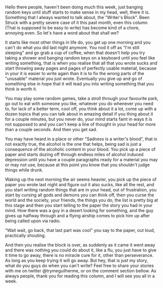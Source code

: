Hello there people, haven't been doing much this week, just banging random keys until stuff starts to make sense in my head, well, there it is. Something that I always wanted to talk about, the "Writer's Block". Been Struck with a pretty severe case of it this past month, even this column (That is supposed to be easy to write) has become kind of a chore, annoying even. So let's have a word about that shall we?

It starts like most other things in life do, you get up one morning and you can't do what you did last night anymore. You nod it off as "I'm still sleeping" and go grab a cup of coffee, when that doesn't help you try taking a shower and banging random keys on a keyboard until you feel like writing something, that is when you realise that all that you wrote sucks and start throwing away pages and pages of perfectly usable material, because in your it is easier to write again than it is to fix the wrong parts of the "unusable" material you just wrote. Eventually you give up and go of something else in hope that it will lead you into writing something that you think is worth it.

You may play some random games, take a stroll through your favourite park, go out to eat with someone you like, whatever you do whenever you need to, for lack of a better term, cool off, you think about it a lot, come up with a dozen topics that you can talk about in amazing detail if you thing about it for a couple minutes, but you never do, your mind starts faint in ways it is not supposed to and you can't keep a line of thought in your head for more than a couple seconds. And then you get sad.

You may have heard in a place or other "Sadness is a writer's blood", that is not exactly true, the alcohol is the one that helps, being sad is just a consequence of the alcoholic content in your blood. You pick up a piece of paper and starts dozing off through endless miles of alcohol induced depression until you have a couple paragraphs ready for a material you may or may not use, because at this point you know that you shouldn't judge things while drunk.

Waking up the next morning the air seems heavier, you pick up the piece of paper you wrote last night and figure out it also sucks, like all the rest, and you start writing random things that are in your head, out of frustration, you start by cursing all gods and demons you can think off, then you curse the world and the society, your friends, the things you do, the list is pretty big at this stage and then you start telling to the paper the story you had in your mind. How there was a guy in a desert looking for something, and the guy gives up halfway through and a flying airship comes to pick him up after being called upon via radio.

"Wait wait, go back, that last part was cool" you say to the paper, out loud, practically shouting.

And then you realise the block is over, as suddenly as it came it went away and there was nothing you could do about it, like a flu, you just have to give it time to go away, there is no miracle cure for it, other than perseverance. As long as you keep trying it will go away. But hey, that is just my story, what do you guys do when you can't write? Feel free to share your stories with me on twitter @trymeguilherme, or on the comment section bellow. As always people, thank you for reading this column, and I will see you all in a week.
